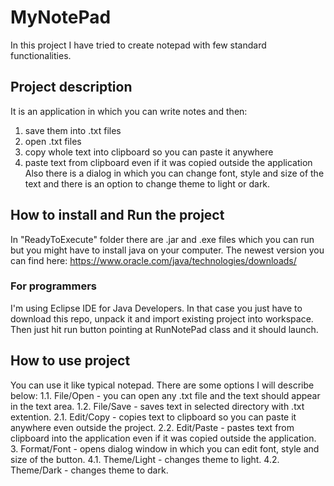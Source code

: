 # MyNotePad

In this project I have tried to create notepad with few standard functionalities.

## Project description

It is an application in which you can write notes and then:
1. save them into .txt files
2. open .txt files
3. copy whole text into clipboard so you can paste it anywhere
4. paste text from clipboard even if it was copied outside the application
Also there is a dialog in which you can change font, style and size of the text and there is an option to change theme to light or dark.

## How to install and Run the project

In "ReadyToExecute" folder there are .jar and .exe files which you can run but you might have to install java on your computer. The newest version you can find here: https://www.oracle.com/java/technologies/downloads/

### For programmers

I'm using Eclipse IDE for Java Developers. In that case you just have to download this repo, unpack it and import existing project into workspace. Then just hit run button pointing at RunNotePad class and it should launch.

## How to use project

You can use it like typical notepad. There are some options I will describe below:
1.1. File/Open - you can open any .txt file and the text should appear in the text area.
1.2. File/Save - saves text in selected directory with .txt extention.
2.1. Edit/Copy - copies text to clipboard so you can paste it anywhere even outside the project.
2.2. Edit/Paste - pastes text from clipboard into the application even if it was copied outside the application.
3. Format/Font - opens dialog window in which you can edit font, style and size of the button.
4.1. Theme/Light - changes theme to light.
4.2. Theme/Dark - changes theme to dark.